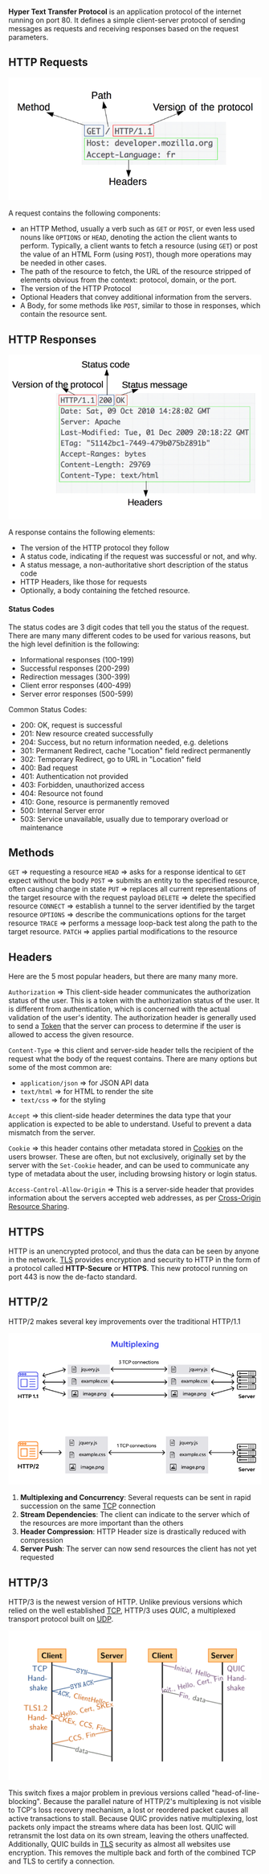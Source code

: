 

**Hyper Text Transfer Protocol** is an application protocol of the internet running on port 80. It defines a simple client-server protocol of sending messages as requests and receiving responses based on the request parameters. 

## HTTP Requests

![](../Attachments/Pasted%20image%2020220414001657.png)

A request contains the following components:

- an HTTP Method, usually a verb such as `GET` or `POST`, or even less used nouns like `OPTIONS` or `HEAD`, denoting the action the client wants to perform. Typically, a client wants to fetch a resource (using `GET`) or post the value of an HTML Form (using `POST`), though more operations may be needed in other cases. 
- The path of the resource to fetch, the URL of the resource stripped of elements obvious from the context: protocol, domain, or the port.
- The version of the HTTP Protocol
- Optional Headers that convey additional information from the servers.
- A Body, for some methods like `POST`, similar to those in responses, which contain the resource sent.


## HTTP Responses

![](../Attachments/Pasted%20image%2020220414004124.png)

A response contains the following elements:

- The version of the HTTP protocol they follow
- A status code, indicating if the request was successful or not, and why.
- A status message, a non-authoritative short description of the status code
- HTTP Headers, like those for requests
- Optionally, a body containing the fetched resource.

#### Status Codes

The status codes are 3 digit codes that tell you the status of the request. There are many many different codes to be used for various reasons, but the high level definition is the following:

- Informational responses (100-199)
- Successful responses (200-299)
- Redirection messages (300-399)
- Client error responses (400-499)
- Server error responses (500-599)

Common Status Codes:
- 200: OK, request is successful
- 201: New resource created successfully
- 204: Success, but no return information needed, e.g. deletions
- 301: Permanent Redirect, cache "Location" field redirect permanently
- 302: Temporary Redirect, go to URL in "Location" field
- 400: Bad request
- 401: Authentication not provided
- 403: Forbidden, unauthorized access
- 404: Resource not found
- 410: Gone, resource is permanently removed
- 500: Internal Server error
- 503: Service unavailable, usually due to temporary overload or maintenance

## Methods

`GET` => requesting a resource
`HEAD` => asks for a response identical to `GET` expect without the body
`POST` => submits an entity to the specified resource, often causing change in state
`PUT` => replaces all current representations of the target resource with the request payload
`DELETE` => delete the specified resource
`CONNECT` => establish a tunnel to the server identified by the target resource
`OPTIONS` => describe the communications options for the target resource
`TRACE` => performs a message loop-back test along the path to the target resource.
`PATCH` => applies partial modifications to the resource


## Headers
Here are the 5 most popular headers, but there are many many more.

`Authorization` => This client-side header communicates the authorization status of the user. This is a token with the authorization status of the user. It is different from authentication, which is concerned with the actual validation of the user's identity. The authorization header is generally used to send a [Token](Security/Token%20Authentication.md) that the server can process to determine if the user is allowed to access the given resource.

`Content-Type` => this client and server-side header tells the recipient of the request what the body of the request contains. There are many options but some of the most common are:
- `application/json` => for JSON API data
- `text/html` => for HTML to render the site
- `text/css` => for the styling

`Accept` => this client-side header determines the data type that your application is expected to be able to understand. Useful to prevent a data mismatch from the server.

`Cookie` => this header contains other metadata stored in [Cookies](Cookies.md) on the users browser. These are often, but not exclusively, originally set by the server with the `Set-Cookie` header, and can be used to communicate any type of metadata about the user, including browsing history or login status.

`Access-Control-Allow-Origin` => This is a server-side header that provides information about the servers accepted web addresses, as per [Cross-Origin Resource Sharing](Security/CORS.md). 


## HTTPS
HTTP is an unencrypted protocol, and thus the data can be seen by anyone in the network. [TLS](Security/TLS.md) provides encryption and security to HTTP in the form of a protocol called **HTTP-Secure** or **HTTPS**. This new protocol running on port 443 is now the de-facto standard. 



## HTTP/2


HTTP/2 makes several key improvements over the traditional HTTP/1.1

![](../Attachments/Pasted%20image%2020230125011400.png)

1. **Multiplexing and Concurrency**: Several requests can be sent in rapid succession on the same [TCP](TCP.md) connection
2. **Stream Dependencies**: The client can indicate to the server which of the resources are more important than the others
3. **Header Compression**: HTTP Header size is drastically reduced with compression
4. **Server Push**: The server can now send resources the client has not yet requested



## HTTP/3

HTTP/3 is the newest version of HTTP. Unlike previous versions which relied on the well established [TCP](TCP.md), HTTP/3 uses *QUIC*, a multiplexed transport protocol built on [UDP](UDP.md).

![](../Attachments/Pasted%20image%2020230125011805.png)

This switch fixes a major problem in previous versions called "head-of-line-blocking". Because the parallel nature of HTTP/2's multiplexing is not visible to TCP's loss recovery mechanism, a lost or reordered packet causes all active transactions to stall. Because QUIC provides native multiplexing, lost packets only impact the streams where data has been lost. QUIC will retransmit the lost data on its own stream, leaving the others unaffected. Additionally, QUIC builds in [TLS](Security/TLS.md) security as almost all websites use encryption. This removes the multiple back and forth of the combined TCP and TLS to certify a connection. 